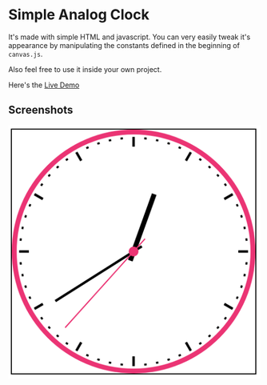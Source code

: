 # Simple Analog Clock
It's made with simple HTML and javascript. You can very easily tweak it's appearance by manipulating the constants defined in the beginning of `canvas.js`.

Also feel free to use it inside your own project.

Here's the [Live Demo](https://web-utilities.github.io/simple-analog-clock/)

## Screenshots
![image](./screenshots/ss1.png)